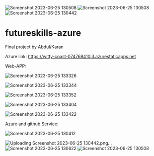 ![Screenshot 2023-06-25 130508](https://github.com/Cloud-Tech-NIT/futureskills-azure/assets/84670814/62908e45-2776-4b33-9918-15bd64676b37)
![Screenshot 2023-06-25 130508](https://github.com/Cloud-Tech-NIT/futureskills-azure/assets/84670814/6a02a5ae-9d26-4e86-ab82-e4fca940ff4c)
![Screenshot 2023-06-25 130442](https://github.com/Cloud-Tech-NIT/futureskills-azure/assets/84670814/0d3b8d59-8047-4601-8dc5-becf8a6ff113)
# futureskills-azure
Final project by Abdul/Karan

Azure link: https://witty-coast-074768410.3.azurestaticapps.net


Web-APP:

![Screenshot 2023-06-25 133326](https://github.com/Cloud-Tech-NIT/futureskills-azure/assets/84670814/d9cc5d58-bd85-461e-9208-4363073462e3)


![Screenshot 2023-06-25 133344](https://github.com/Cloud-Tech-NIT/futureskills-azure/assets/84670814/0cc17b2d-3188-44b7-96dc-ef5624aad4e3)

![Screenshot 2023-06-25 133352](https://github.com/Cloud-Tech-NIT/futureskills-azure/assets/84670814/5e88bc68-abb8-436f-9440-37fcb6b1c73a)

![Screenshot 2023-06-25 133404](https://github.com/Cloud-Tech-NIT/futureskills-azure/assets/84670814/5daa2de5-4cbf-437a-b84b-fa8888548712)

![Screenshot 2023-06-25 133422](https://github.com/Cloud-Tech-NIT/futureskills-azure/assets/84670814/d009fda8-8a7f-410f-812e-4617dc9c50e7)

Azure and github Service:

![Screenshot 2023-06-25 130412](https://github.com/Cloud-Tech-NIT/futureskills-azure/assets/84670814/5926b1ac-289d-42e5-a73a-f0e7af46572a)

![Uploading Screenshot 2023-06-25 130442.png…]()
![Screenshot 2023-06-25 130622](https://github.com/Cloud-Tech-NIT/futureskills-azure/assets/84670814/9085f096-f8f2-41c3-9c04-03ee96eab54f)
![Screenshot 2023-06-25 130508](https://github.com/Cloud-Tech-NIT/futureskills-azure/assets/84670814/bd4f8848-c448-4e49-aae6-e6e34babe686)
